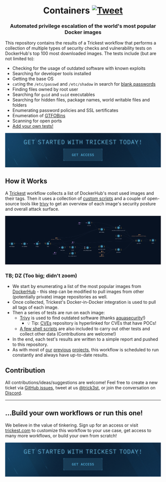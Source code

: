 <h1 align="center">Containers <a href="https://twitter.com/intent/tweet?text=Trickest%20Containers%20-%20Automated%20weakness%20enumeration%20of%20the%20world's%20most%20popular%20Docker%20images%20%40trick3st%0A%0Ahttps%3A%2F%2Fgithub.com%2Ftrickest%2Fcontainers&hashtags=docker,bugbountytips,infosec"><img src="https://img.shields.io/badge/Tweet--lightgrey?logo=twitter&style=social" alt="Tweet" height="20"/></a></h1>
<h3 align="center">Automated privilege escalation of the world's most popular Docker images</h3>

This repository contains the results of a Trickest workflow that performs a collection of multiple types of security checks and vulnerability tests on DockerHub's top 100 most downloaded images. The tests include (but are not limited to):
- Checking for the usage of outdated software with known exploits
- Searching for developer tools installed 
- Getting the base OS
- `cat`ing the `/etc/passwd` and `/etc/shadow` in search for [blank passwords](https://www.securityweek.com/no-root-password-20-popular-docker-containers)
- Finding files owned by root user
- Searching for `guid` and `suid` executables
- Searching for hidden files, package names, world writable files and folders
- Enumerating password policies and SSL sertificates
- Enumeration of [GTFOBins](https://gtfobins.github.io/)
- Scanning for open ports
- [Add your own tests!](https://github.com/trickest/containers/issues/new)

[<img src="./banner.png" />](https://trickest-access.paperform.co/)


## How it Works
A [Trickest](https://trickest.com) workflow collects a list of DockerHub's most used images and their tags. Then it uses a collection of [custom scripts](tests) and a couple of open-source tools like [trivy](https://github.com/aquasecurity/trivy) to get an overview of each image's security posture and overall attack surface.

![Trickest Workflow](containers.png "Trickest Workflow - Containers")

### TB; DZ (Too big; didn't zoom)
- We start by enumerating a list of the most popular images from [DockerHub](https://docs.docker.com/docker-hub/api/latest) - this step can be modified to pull images from other (potentially private) image repositories as well.
- Once collected, Trickest's Docker-in-Docker integration is used to pull all tags of each image.
- Then a series of tests are run on each image:
    - [Trivy](https://github.com/aquasecurity/trivy) is used to find outdated software (thanks [aquasecurity](https://github.com/aquasecurity)!)
        - 💡 Tip: [CVEs](https://github.com/trickest/cve) repository is hyperlinked for CVEs that have POCs!
    - [A few shell scripts](tests) are also included to carry out other tests and collect other data (Contributions are welcome!)
- In the end, each test's results are written to a simple report and pushed to this repository.
- As with most of [our](https://github.com/trickest/cve) [previous](https://github.com/trickest/inventory) [projects](https://github.com/trickest/resolvers), this workflow is scheduled to run constantly and always have up-to-date results.

## Contribution
All contributions/ideas/suggestions are welcome! Feel free to create a new ticket via [GitHub issues](https://github.com/trickest/containers/issues), tweet at us [@trick3st](https://twitter.com/trick3st), or join the conversation on [Discord](https://discord.gg/7HZmFYTGcQ).

---
## ...Build your own workflows or run this one!
We believe in the value of tinkering. Sign up for an access or visit [trickest.com](https://trickest.com) to customize this workflow to your use case, get access to many more workflows, or build your own from scratch!

[<img src="./banner.png" />](https://trickest-access.paperform.co/)
